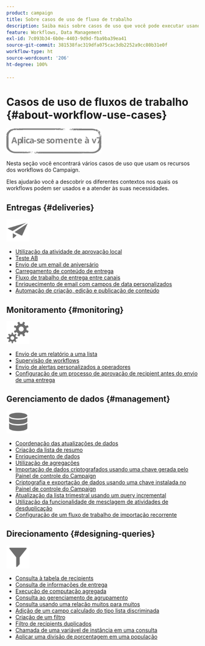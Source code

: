 ```yaml
---
product: campaign
title: Sobre casos de uso de fluxo de trabalho
description: Saiba mais sobre casos de uso que você pode executar usando workflows do Campaign Classic.
feature: Workflows, Data Management
exl-id: 7c093b34-6b0e-4403-9d9d-fba9ba39ea41
source-git-commit: 381538fac319dfa075cac3db2252a9cc80b31e0f
workflow-type: ht
source-wordcount: '206'
ht-degree: 100%

---
```


# Casos de uso de fluxos de trabalho {#about-workflow-use-cases}

![](../../assets/v7-only.svg)

Nesta seção você encontrará vários casos de uso que usam os recursos dos workflows do Campaign.

Eles ajudarão você a descobrir os diferentes contextos nos quais os workflows podem ser usados e a atender às suas necessidades.

## Entregas {#deliveries}

<img src="assets/do-not-localize/icon_send.svg" width="60px">

* [Utilização da atividade de aprovação local](using-the-local-approval-activity.md)
* [Teste AB](../../delivery/using/a-b-testing-use-case.md)
* [Envio de um email de aniversário](sending-a-birthday-email.md)
* [Carregamento de conteúdo de entrega](loading-delivery-content.md)
* [Fluxo de trabalho de entrega entre canais](cross-channel-delivery-workflow.md)
* [Enriquecimento de email com campos de data personalizados](email-enrichment-with-custom-date-fields.md)
* [Automação de criação, edição e publicação de conteúdo](../../delivery/using/automating-via-workflows.md#examples)

## Monitoramento {#monitoring}

<img src="assets/do-not-localize/icon_monitoring.svg" width="60px">

* [Envio de um relatório a uma lista](sending-a-report-to-a-list.md)
* [Supervisão de workflows](supervising-workflows.md)
* [Envio de alertas personalizados a operadores](sending-personalized-alerts-to-operators.md)
* [Configuração de um processo de aprovação de recipient antes do envio de uma entrega](using-the-local-approval-activity.md)

## Gerenciamento de dados {#management}

<img src="assets/do-not-localize/icon_manage.svg" width="60px">

* [Coordenação das atualizações de dados](coordinating-data-updates.md)
* [Criação da lista de resumo](creating-a-summary-list.md)
* [Enriquecimento de dados](enriching-data.md)
* [Utilização de agregações](using-aggregates.md)
* [Importação de dados criptografados usando uma chave gerada pelo Painel de controle do Campaign](../../platform/using/unzip-decrypt.md)
* [Criptografia e exportação de dados usando uma chave instalada no Painel de controle do Campaign](how-to-use-workflow-data.md#use-case-gpg-encrypt)
* [Atualização da lista trimestral usando um query incremental](quarterly-list-update.md)
* [Utilização da funcionalidade de mesclagem de atividades de desduplicação](deduplication-merge.md)
* [Configuração de um fluxo de trabalho de importação recorrente](recurring-import-workflow.md)

## Direcionamento {#designing-queries}

<img src="assets/do-not-localize/icon_filter.svg" width="60px">

* [Consulta à tabela de recipients](querying-recipient-table.md)
* [Consulta de informações de entrega](querying-delivery-information.md)
* [Execução de computação agregada](performing-aggregate-computing.md)
* [Consulta ao gerenciamento de agrupamento](querying-using-grouping-management.md)
* [Consulta usando uma relação muitos para muitos](querying-using-many-to-many-relationship.md)
* [Adição de um campo calculado do tipo lista discriminada](adding-enumeration-type-calculated-field.md)
* [Criação de um filtro](creating-a-filter.md)
* [Filtro de recipients duplicados](filtering-duplicated-recipients.md)
* [Chamada de uma variável de instância em uma consulta](javascript-scripts-and-templates.md#calling-an-instance-variable-in-a-query)
* [Aplicar uma divisão de porcentagem em uma população](javascript-scripts-and-templates.md#example)
